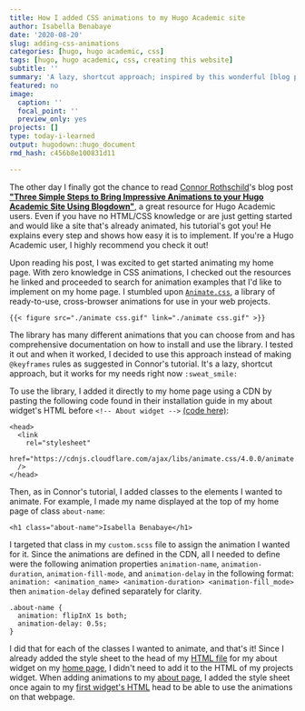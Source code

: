 ```yaml
---
title: How I added CSS animations to my Hugo Academic site
author: Isabella Benabaye
date: '2020-08-20'
slug: adding-css-animations
categories: [hugo, hugo academic, css]
tags: [hugo, hugo academic, css, creating this website]
subtitle: ''
summary: 'A lazy, shortcut approach; inspired by this wonderful [blog post](https://www.connorrothschild.com/post/animate-hugo-academic/) by [Connor Rothschild](https://www.connorrothschild.com).'
featured: no
image:
  caption: ''
  focal_point: ''
  preview_only: yes
projects: []
type: today-i-learned
output: hugodown::hugo_document
rmd_hash: c456b8e100831d11

---
```


The other day I finally got the chance to read [Connor Rothschild](https://www.connorrothschild.com)'s blog post [**"Three Simple Steps to Bring Impressive Animations to your Hugo Academic Site Using Blogdown"**](https://www.connorrothschild.com/post/animate-hugo-academic/), a great resource for Hugo Academic users. Even if you have no HTML/CSS knowledge or are just getting started and would like a site that's already animated, his tutorial's got you! He explains every step and shows how easy it is to implement. If you're a Hugo Academic user, I highly recommend you check it out!

Upon reading his post, I was excited to get started animating my home page. With zero knowledge in CSS animations, I checked out the resources he linked and proceeded to search for animation examples that I'd like to implement on my home page. I stumbled upon [`Animate.css`](https://animate.style), a library of ready-to-use, cross-browser animations for use in your web projects.

`{{< figure src="./animate css.gif" link="./animate css.gif" >}}`

The library has many different animations that you can choose from and has comprehensive documentation on how to install and use the library. I tested it out and when it worked, I decided to use this approach instead of making `@keyframes` rules as suggested in Connor's tutorial. It's a lazy, shortcut approach, but it works for my needs right now `:sweat_smile:`

To use the library, I added it directly to my home page using a CDN by pasting the following code found in their installation guide in my about widget's HTML before `<!-- About widget -->` [(code here)](https://github.com/isabellabenabaye/isabella-b.com/blob/master/layouts/partials/widgets/about_isabella_extended.html):

    <head>
      <link
        rel="stylesheet"
        href="https://cdnjs.cloudflare.com/ajax/libs/animate.css/4.0.0/animate.min.css"
      />
    </head>

Then, as in Connor's tutorial, I added classes to the elements I wanted to animate. For example, I made my name displayed at the top of my home page of class `about-name`:

    <h1 class="about-name">Isabella Benabaye</h1> 

I targeted that class in my `custom.scss` file to assign the animation I wanted for it. Since the animations are defined in the CDN, all I needed to define were the following animation properties `animation-name`, `animation-duration`, `animation-fill-mode`, and `animation-delay` in the following format: `animation: <animation_name> <animation-duration> <animation-fill_mode>` then `animation-delay` defined separately for clarity.

    .about-name {
      animation: flipInX 1s both;
      animation-delay: 0.5s;
    }

I did that for each of the classes I wanted to animate, and that's it! Since I already added the style sheet to the head of my [HTML file](https://github.com/isabellabenabaye/isabella-b.com/blob/master/layouts/partials/widgets/about_isabella_extended.html) for my about widget on my [home page](/), I didn't need to add it to the HTML of my projects widget. When adding animations to my [about page](/about/), I added the style sheet once again to my [first widget's HTML](https://github.com/isabellabenabaye/isabella-b.com/blob/master/layouts/partials/widgets/about_page.html) head to be able to use the animations on that webpage.

